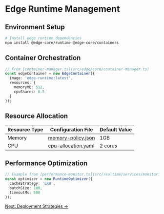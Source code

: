 # Edge Runtime Management

## Environment Setup
```bash
# Install edge runtime dependencies
npm install @edge-core/runtime @edge-core/containers
```

## Container Orchestration
```ts
// From [container-manager.ts](src/edge/core/container-manager.ts)
const edgeContainer = new EdgeContainer({
  image: 'edge-runtime:latest',
  resources: {
    memoryMB: 512,
    cpuShares: 0.5
  }
});
```

## Resource Allocation
| Resource Type | Configuration File | Default Value |
|---------------|--------------------|---------------|
| Memory        | [memory-policy.json](config/edge/memory-policy.json) | 1GB           |
| CPU           | [cpu-allocation.yaml](config/edge/cpu-allocation.yaml) | 2 cores       |

## Performance Optimization
```ts
// Example from [performance-monitor.ts](src/realtime/services/monitoring/performance-monitor.ts)
const optimizer = new RuntimeOptimizer({
  cacheStrategy: 'LRU',
  batchSize: 100,
  timeoutMs: 500
});
```

[Next: Deployment Strategies →](deployment-guide.md)